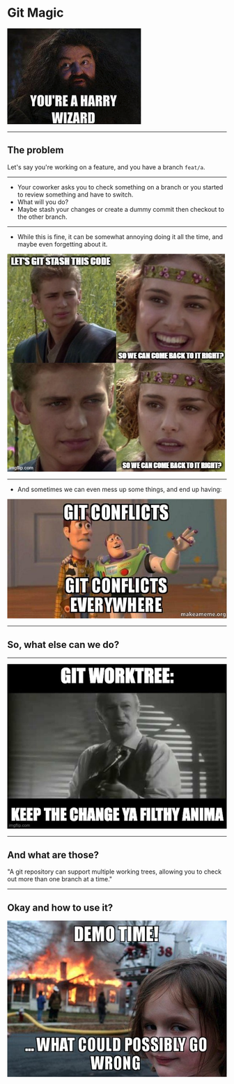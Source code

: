 # Git Magic

![Magic](./assets/you-are-a-harry.png)

---

## The problem

Let's say you're working on a feature, and you have a branch `feat/a`.

----

- Your coworker asks you to check something on a branch or you started to review something and have to switch.
- What will you do? 
- Maybe stash your changes or create a dummy commit then checkout to the other branch.

----

- While this is fine, it can be somewhat annoying doing it all the time, and maybe even forgetting about it.

![Stash, but...](./assets/stash.jpg)

----

- And sometimes we can even mess up some things, and end up having:

![CONFLICTS??](./assets/conflicts.jpg)

---

## So, what else can we do?

----

![Keep the change](./assets/git-worktree-keep-the-change.jpg)

----

## And what are those?

"A git repository can support multiple working trees, allowing you to check out more than one branch at a time."

---

## Okay and how to use it?

![Demo time](./assets/demo-time.png)
